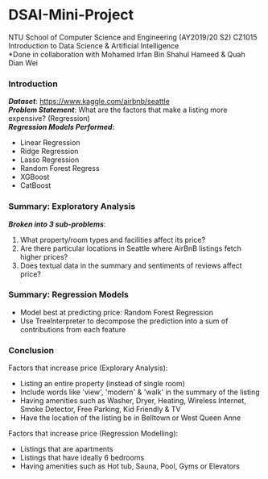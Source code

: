# DSAI-Mini-Project

NTU School of Computer Science and Engineering (AY2019/20 S2)
CZ1015 Introduction to Data Science & Artificial Intelligence  
*Done in collaboration with Mohamed Irfan Bin Shahul Hameed & Quah Dian Wei

### Introduction
***Dataset***: https://www.kaggle.com/airbnb/seattle  
***Problem Statement***: What are the factors that make a listing more expensive? (Regression)  
***Regression Models Performed***:
  - Linear Regression
  - Ridge Regression
  - Lasso Regression
  - Random Forest Regress
  - XGBoost 
  - CatBoost

### Summary: Exploratory Analysis
***Broken into 3 sub-problems***:
1. What property/room types and facilities affect its price?
2. Are there particular locations in Seattle where AirBnB listings fetch higher prices?
3. Does textual data in the summary and sentiments of reviews affect price?

### Summary: Regression Models
- Model best at predicting price: Random Forest Regression
- Use TreeInterpreter to decompose the prediction into a sum of contributions from each feature

### Conclusion
Factors that increase price (Explorary Analysis):
- Listing an entire property (instead of single room)
- Include words like 'view', 'modern' & 'walk' in the summary of the listing
- Having amenities such as Washer, Dryer, Heating, Wireless Internet, Smoke Detector, Free Parking, Kid Friendly & TV
- Have the location of the listing be in Belltown or West Queen Anne

Factors that increase price (Regression Modelling):
- Listings that are apartments
- Listings that have ideally 6 bedrooms
- Having amenities such as Hot tub, Sauna, Pool, Gyms or Elevators
